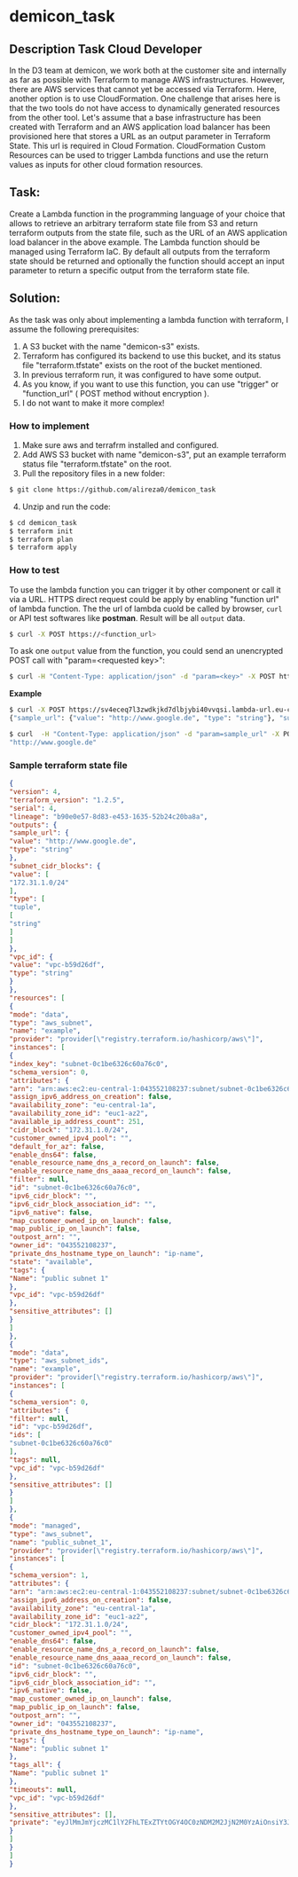 # demicon_task

## Description Task Cloud Developer

In the D3 team at demicon, we work both at the customer site and internally as far as possible with
Terraform to manage AWS infrastructures. However, there are AWS services that cannot yet be
accessed via Terraform. Here, another option is to use CloudFormation.
One challenge that arises here is that the two tools do not have access to dynamically generated
resources from the other tool. Let's assume that a base infrastructure has been created with
Terraform and an AWS application load balancer has been provisioned here that stores a URL as an
output parameter in Terraform State. This url is required in Cloud Formation. CloudFormation Custom
Resources can be used to trigger Lambda functions and use the return values as inputs for other
cloud formation resources.

## Task:

Create a Lambda function in the programming language of your choice that allows to retrieve an
arbitrary terraform state file from S3 and return terraform outputs from the state file, such as the URL
of an AWS application load balancer in the above example. The Lambda function should be managed
using Terraform IaC. By default all outputs from the terraform state should be returned and optionally
the function should accept an input parameter to return a specific output from the terraform state
file.

## Solution:

As the task was only about implementing a lambda function with terraform, I assume the following prerequisites:
1. A S3 bucket with the name "demicon-s3" exists.
2. Terraform has configured its backend to use this bucket, and its status file "terraform.tfstate" exists on the root of the bucket mentioned.
3. In previous terraform run, it was configured to have some output.
4. As you know, if you want to use this function, you can use "trigger" or "function_url" ( POST method without encryption ).
5. I do not want to make it more complex!

### How to implement
1. Make sure aws and terrafrm installed and configured.
2. Add AWS S3 bucket with name "demicon-s3", put an example terraform status file "terraform.tfstate" on the root.
3. Pull the repository files in a new folder:
```bash
$ git clone https://github.com/alireza0/demicon_task
```
4. Unzip and run the code:
```bash
$ cd demicon_task
$ terraform init
$ terraform plan
$ terraform apply
```

### How to test
To use the lambda function you can trigger it by other component or call it via a URL. HTTPS direct request could be apply by enabling "function url" of lambda function. The the url of lambda cuold be called by browser, `curl` or API test softwares like **postman**. Result will be all `output` data.

```bash
$ curl -X POST https://<function_url>
```

To ask one `output` value from the function, you could send an unencrypted POST call with "param=\<requested key\>":
```bash
$ curl -H "Content-Type: application/json" -d "param=<key>" -X POST https://<function_url>
```
**Example**
```bash
$ curl -X POST https://sv4eceq7l3zwdkjkd7dlbjybi40vvqsi.lambda-url.eu-central-1.on.aws/
{"sample_url": {"value": "http://www.google.de", "type": "string"}, "subnet_cidr_blocks": {"value": ["172.31.1.0/24"], "type": ["tuple", ["string"]]}, "vpc_id": {"value": "vpc-b59d26df", "type": "string"}}

$ curl  -H "Content-Type: application/json" -d "param=sample_url" -X POST https://sv4eceq7l3zwdkjkd7dlbjybi40vvqsi.lambda-url.eu-central-1.on.aws
"http://www.google.de"
```

### Sample terraform state file
```json
{
"version": 4,
"terraform_version": "1.2.5",
"serial": 4,
"lineage": "b90e0e57-8d83-e453-1635-52b24c20ba8a",
"outputs": {
"sample_url": {
"value": "http://www.google.de",
"type": "string"
},
"subnet_cidr_blocks": {
"value": [
"172.31.1.0/24"
],
"type": [
"tuple",
[
"string"
]
]
},
"vpc_id": {
"value": "vpc-b59d26df",
"type": "string"
}
},
"resources": [
{
"mode": "data",
"type": "aws_subnet",
"name": "example",
"provider": "provider[\"registry.terraform.io/hashicorp/aws\"]",
"instances": [
{
"index_key": "subnet-0c1be6326c60a76c0",
"schema_version": 0,
"attributes": {
"arn": "arn:aws:ec2:eu-central-1:043552108237:subnet/subnet-0c1be6326c60a76c0",
"assign_ipv6_address_on_creation": false,
"availability_zone": "eu-central-1a",
"availability_zone_id": "euc1-az2",
"available_ip_address_count": 251,
"cidr_block": "172.31.1.0/24",
"customer_owned_ipv4_pool": "",
"default_for_az": false,
"enable_dns64": false,
"enable_resource_name_dns_a_record_on_launch": false,
"enable_resource_name_dns_aaaa_record_on_launch": false,
"filter": null,
"id": "subnet-0c1be6326c60a76c0",
"ipv6_cidr_block": "",
"ipv6_cidr_block_association_id": "",
"ipv6_native": false,
"map_customer_owned_ip_on_launch": false,
"map_public_ip_on_launch": false,
"outpost_arn": "",
"owner_id": "043552108237",
"private_dns_hostname_type_on_launch": "ip-name",
"state": "available",
"tags": {
"Name": "public subnet 1"
},
"vpc_id": "vpc-b59d26df"
},
"sensitive_attributes": []
}
]
},
{
"mode": "data",
"type": "aws_subnet_ids",
"name": "example",
"provider": "provider[\"registry.terraform.io/hashicorp/aws\"]",
"instances": [
{
"schema_version": 0,
"attributes": {
"filter": null,
"id": "vpc-b59d26df",
"ids": [
"subnet-0c1be6326c60a76c0"
],
"tags": null,
"vpc_id": "vpc-b59d26df"
},
"sensitive_attributes": []
}
]
},
{
"mode": "managed",
"type": "aws_subnet",
"name": "public_subnet_1",
"provider": "provider[\"registry.terraform.io/hashicorp/aws\"]",
"instances": [
{
"schema_version": 1,
"attributes": {
"arn": "arn:aws:ec2:eu-central-1:043552108237:subnet/subnet-0c1be6326c60a76c0",
"assign_ipv6_address_on_creation": false,
"availability_zone": "eu-central-1a",
"availability_zone_id": "euc1-az2",
"cidr_block": "172.31.1.0/24",
"customer_owned_ipv4_pool": "",
"enable_dns64": false,
"enable_resource_name_dns_a_record_on_launch": false,
"enable_resource_name_dns_aaaa_record_on_launch": false,
"id": "subnet-0c1be6326c60a76c0",
"ipv6_cidr_block": "",
"ipv6_cidr_block_association_id": "",
"ipv6_native": false,
"map_customer_owned_ip_on_launch": false,
"map_public_ip_on_launch": false,
"outpost_arn": "",
"owner_id": "043552108237",
"private_dns_hostname_type_on_launch": "ip-name",
"tags": {
"Name": "public subnet 1"
},
"tags_all": {
"Name": "public subnet 1"
},
"timeouts": null,
"vpc_id": "vpc-b59d26df"
},
"sensitive_attributes": [],
"private": "eyJlMmJmYjczMC1lY2FhLTExZTYtOGY4OC0zNDM2M2JjN2M0YzAiOnsiY3JlYXRlIjo2MDAwMDAwMDAwMDAsImRlbGV0ZSI6MTIwMDAwMDAwMDAwMH0sInNjaGVtYV92ZXJzaW9uIjoiMSJ9"
}
]
}
]
}
```
